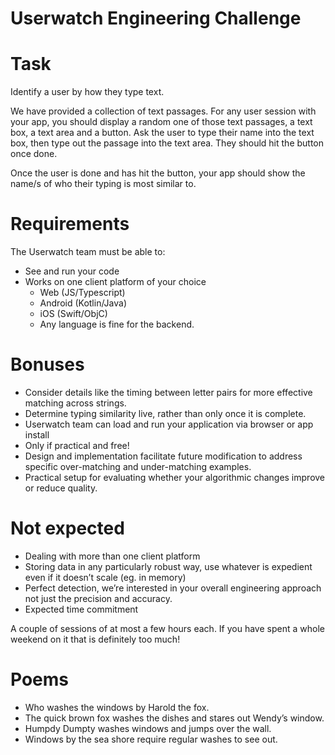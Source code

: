 # Userwatch Engineering Challenge
# Task
Identify a user by how they type text.

We have provided a collection of text passages. For any user session with your app, you should display a random one of those text passages, a text box, a text area and a button. Ask the user to type their name into the text box, then type out the passage into the text area. They should hit the button once done.

Once the user is done and has hit the button, your app should show the name/s of who their typing is most similar to.
# Requirements
The Userwatch team must be able to:
- See and run your code
- Works on one client platform of your choice
    - Web (JS/Typescript)
    - Android (Kotlin/Java)
    - iOS (Swift/ObjC)
    - Any language is fine for the backend.
# Bonuses
- Consider details like the timing between letter pairs for more effective matching across strings.
- Determine typing similarity live, rather than only once it is complete.
- Userwatch team can load and run your application via browser or app install
- Only if practical and free!
- Design and implementation facilitate future modification to address specific over-matching and under-matching examples.
- Practical setup for evaluating whether your algorithmic changes improve or reduce quality.
# Not expected
- Dealing with more than one client platform
- Storing data in any particularly robust way, use whatever is expedient even if it doesn’t scale (eg. in memory) 
- Perfect detection, we’re interested in your overall engineering approach not just the precision and accuracy.
- Expected time commitment

A couple of sessions of at most a few hours each. If you have spent a whole weekend on it that is definitely too much!

# Poems
- Who washes the windows by Harold the fox.
- The quick brown fox washes the dishes and stares out Wendy’s window.
- Humpdy Dumpty washes windows and jumps over the wall.
- Windows by the sea shore require regular washes to see out.
